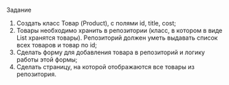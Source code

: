 Задание
1. Создать класс Товар (Product), с полями id, title, cost;
2. Товары необходимо хранить в репозитории (класс, в котором в виде List<Product> хранятся товары). Репозиторий должен уметь выдавать список всех товаров и товар по id;
3. Сделать форму для добавления товара в репозиторий и логику работы этой формы;
4. Сделать страницу, на которой отображаются все товары из репозитория.